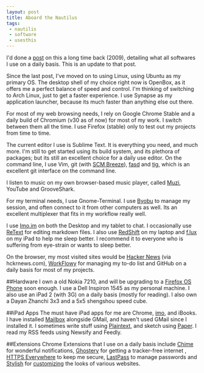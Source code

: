 ```yaml
---
layout: post
title: Aboard the Nautilus
tags:
 - nautilis
 - software
 - usesthis
---
```

I'd done a [post](http://captnemo.in/blog/2009/12/04/nautilus-behind-the-curtains/) on this a long time back (2009), detailing
what all softwares I use on a daily basis. This
is an update to that post.

Since the last post, I've moved on to using Linux, using
Ubuntu as my primary OS. The desktop shell of my
choice right now is OpenBox, as it offers me
a perfect balance of speed and control. I'm thinking of switching
to Arch Linux, just to get a faster experience. I use 
Synapse as my application launcher, because its much faster
than anything else out there.

For most of my web browsing needs, I rely on Google Chrome Stable
and a daily build of Chromium (v30 as of now) for most of my work.
 I switch between them all the time. I use Firefox (stable) only to
test out my projects from time to time.

The current editor I use is Sublime Text. It is
everything you need, and much more. I'm still to
get started using its build system, and its
plethora of packages; but its still an excellent
choice for a daily use editor. On the command line, I use
Vim, git (with [SCM Breeze][scm]), [fasd][fasd] and [tig][tig], 
which is an excellent git interface on the command line.

I listen to music on my own browser-based music
player, called [Muzi][muzi], YouTube and GrooveShark.

For my terminal needs, I use Gnome-Terminal. I use
[Byobu][byobu] to manage my session, and often
connect to it from other computers as well. Its an
excellent multiplexer that fits in my workflow
really well.

I use [Imo.im][imo] on both the
Desktop and my tablet to chat. I occasionally use [ReText][retext]
for editing markdown files. I also use [RedShift][rs] on my laptop and [f.lux][flux]
on my iPad to help me sleep better. I recommend it to everyone who is
suffering from eye-strain or wants to sleep better.

On the browser, my most visited sites would be
[Hacker News][hn] (via hckrnews.com), [WorkFlowy][wf] for managing
my to-do list and GitHub on a daily basis for most of my projects.

##Hardware
I own a old Nokia 7210, and will be upgrading to a [Firefox OS Phone][fos] soon enough. I use a Dell Inspiron 1545 as my personal machine. I also use an iPad 2 (with 3G) on a daily basis (mostly for reading). I also own a Dayan Zhanchi 3x3 and a 5x5 shengshou 
speed cube.

##iPad Apps
The must have iPad apps for me are Chrome, [imo][imop],  and iBooks. I have installed [Mailbox][mb] alongside GMail, and haven't used GMail since
I installed it. I sometimes write stuff using [Plaintext][pt], and sketch using [Paper][paper]. I read my RSS feeds using Newsify and Feedly.

##Extensions
Chrome Extensions that I use on a daily basis include [Chime][chime] for 
wonderful notifications, [Ghostery][ghostery] for getting a tracker-free internet
, [HTTPS Everywhere][httpse] to keep me secure, [LastPass][lp] to manage passwords and [Stylish][stylish] for [customizing](http://userstyles.org/users/183835) the looks of various websites.

[scm]: https://github.com/ndbroadbent/scm_breeze "Faster Git Shortcuts"
[fasd]: https://github.com/clvv/fasd "Command Line Booster"
[tig]: https://github.com/jonas/tig "Excellent Git CLI"
[muzi]: https://sdslabs.co.in/muzi "Link works only inside IITR"
[byobu]: http://byobu.co/
[imo]: http://imo.im/
[retext]: http://sourceforge.net/projects/retext/
[rs]: http://jonls.dk/redshift/
[flux]: http://justgetflux.com/
[hn]: https://news.ycombinator.com/
[wf]: http://workflowy.com/
[fos]: https://www.mozilla.org/en-US/firefox/os/
[imop]: https://imo.im/iphone/
[mb]: http://www.mailboxapp.com/
[pt]: http://www.hogbaysoftware.com/products/plaintext/
[paper]: http://www.fiftythree.com/paper
[chime]: http://chimeapp.com/
[ghostery]: http://www.ghostery.com
[httpse]: https://www.eff.org/https-everywhere
[lp]: http://lastpass.com/
[stylish]: https://chrome.google.com/webstore/detail/stylish/fjnbnpbmkenffdnngjfgmeleoegfcffe